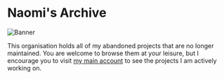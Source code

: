 # Naomi's Archive

![Banner](https://cdn.nhcarrigan.com/banners/archive.png)

This organisation holds all of my abandoned projects that are no longer maintained. You are welcome to browse them at your leisure, but I encourage you to visit [my main account](https://github.com/nhcarrigan) to see the projects I am actively working on.
